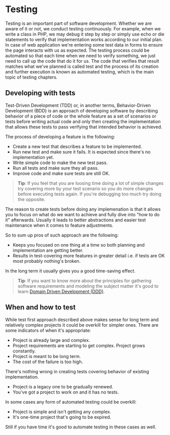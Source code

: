 Testing
=======

Testing is an important part of software development. Whether we are aware of it or not, we conduct testing continuously.
For example, when we write a class in PHP, we may debug it step by step or simply use echo or die statements to verify
that implementation works according to our initial plan. In case of web application we're entering some test data in forms
to ensure the page interacts with us as expected. The testing process could be automated so that each time when we need
to verify something, we just need to call up the code that do it for us. The code that verifies that result matches what
we've planned is called test and the process of its creation and further execution is known as automated testing, which
is the main topic of testing chapters.


Developing with tests
------------------

Test-Driven Development (TDD) or, in another terms, Behavior-Driven Development (BDD) is an approach of developing
software by describing behavior of a piece of code or the whole feature as a set of scenarios or tests before
writing actual code and only then creating the implementation that allows these tests to pass verifying that intended
behavior is achieved.

The process of developing a feature is the following:

- Create a new test that describes a feature to be implemented.
- Run new test and make sure it fails. It is expected since there's no implementation yet.
- Write simple code to make the new test pass.
- Run all tests and make sure they all pass.
- Improve code and make sure tests are still OK.

> **Tip**: If you feel that you are loosing time doing a lot of simple changes try covering more by your test scenario
> so you do more changes before executing tests again. If you're debugging too much try doing the opposite.

The reason to create tests before doing any implemenation is that it allows you to focus on what do we want to achieve
and fully dive into "how to do it" afterwards. Usually it leads to better abstractions and easier test maintenance when
it comes to feature adjustments.

So to sum up pros of such approach are the following:

- Keeps you focused on one thing at a time so both planning and implementation are getting better.
- Results in test-covering more features in greater detail i.e. if tests are OK most probably nothing's broken.

In the long term it usually gives you a good time-saving effect.

> **Tip**: If you want to know more about the principles for gathering software requirements and modeling the subject
> matter it's good to learn [Domain Driven Development (DDD)](https://en.wikipedia.org/wiki/Domain-driven_design).

When and how to test
------------------

While test first approach described above makes sense for long term and relatively complex projects it could be overkill
for simpler ones. There are some indicators of when it's appropriate:

- Project is already large and complex.
- Project requirements are starting to get complex. Project grows constantly.
- Project is meant to be long term.
- The cost of the failure is too high.

There's nothing wrong in creating tests covering behavior of existing implementation.

- Project is a legacy one to be gradually renewed.
- You've got a project to work on and it has no tests.

In some cases any form of automated testing could be overkill:

- Project is simple and isn't getting any complex.
- It's one-time project that's going to be expired.

Still if you have time it's good to automate testing in these cases as well.

